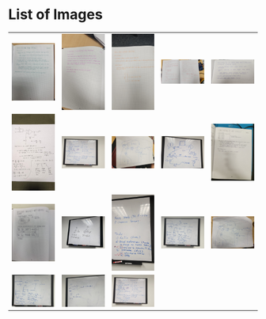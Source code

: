 # List of Images

<table>
  <tr>
    <td><img src="20230708211334.jpg" alt="20230708211334.jpg" width="400"></td>
    <td><img src="20230714193824.jpg" alt="20230714193824.jpg" width="400"></td>
    <td><img src="20230714193826.jpg" alt="20230714193826.jpg" width="400"></td>
    <td><img src="20230715193926.jpg" alt="20230715193926.jpg" width="400"></td>
    <td><img src="20230719160526.jpg" alt="20230719160526.jpg" width="400"></td>
  </tr>
  <tr>
    <td><img src="20230810124905.jpg" alt="20230810124905.jpg" width="400"></td>
    <td><img src="20230818_203047.jpg" alt="20230818_203047.jpg" width="400"></td>
    <td><img src="20230818_211146.jpg" alt="20230818_211146.jpg" width="400"></td>
    <td><img src="20230827_104908.jpg" alt="20230827_104908.jpg" width="400"></td>
    <td><img src="20230827_112356.jpg" alt="20230827_112356.jpg" width="400"></td>
  </tr>
  <tr>
    <td><img src="20230902102235.jpg" alt="20230902102235.jpg" width="400"></td>
    <td><img src="20230902102246.jpg" alt="20230902102246.jpg" width="400"></td>
    <td><img src="20230902102329.jpg" alt="20230902102329.jpg" width="400"></td>
    <td><img src="20230902102343.jpg" alt="20230902102343.jpg" width="400"></td>
    <td><img src="20230902102353.jpg" alt="20230902102353.jpg" width="400"></td>
  </tr>
  <tr>
    <td><img src="20230902102406.jpg" alt="20230902102406.jpg" width="400"></td>
    <td><img src="20230902102419.jpg" alt="20230902102419.jpg" width="400"></td>
    <td><img src="20230902102424.jpg" alt="20230902102424.jpg" width="400"></td>
  </tr>
</table>
